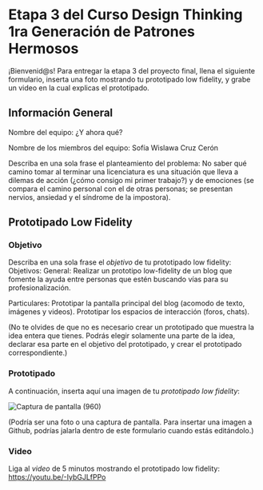 # Etapa 3 del Curso Design Thinking 1ra Generación de Patrones Hermosos

¡Bienvenid@s!
Para entregar la etapa 3 del proyecto final, llena el siguiente formulario, inserta una foto mostrando tu prototipado low fidelity, y grabe un video en la cual explicas el prototipado.

## Información General

Nombre del equipo: ¿Y ahora qué?

Nombre de los miembros del equipo: Sofía Wislawa Cruz Cerón

Describa en una sola frase el planteamiento del problema: 
No saber qué camino tomar al terminar una licenciatura es una situación que lleva a dilemas de acción (¿cómo consigo mi primer trabajo?) y de emociones (se compara el camino personal con el de otras personas; se presentan nervios, ansiedad y el síndrome de la impostora).


## Prototipado Low Fidelity

### Objetivo

Describa en una sola frase el _objetivo_ de tu prototipado low fidelity: 
Objetivos:
General: 
Realizar un prototipo low-fidelity de un blog que fomente la ayuda entre personas que estén buscando vías para su profesionalización. 
 
Particulares: 
Prototipar la pantalla principal del blog (acomodo de texto, imágenes y videos).
Prototipar los espacios de interacción (foros, chats).



(No te olvides de que no es necesario crear un prototipado que muestra la idea entera que tienes. Podrás elegir solamente una parte de la idea, declarar esa parte en el objetivo del prototipado, y crear el prototipado correspondiente.)

### Prototipado

A continuación, inserta aquí una imagen de tu _prototipado low fidelity_:

![Captura de pantalla (960)](https://user-images.githubusercontent.com/83803323/231033416-7047d223-57da-4f5a-9c35-155869119754.png)


(Podría ser una foto o una captura de pantalla. Para insertar una imagen a Github, podrías jalarla dentro de este formulario cuando estás editándolo.)

### Video

Liga al _video_ de 5 minutos mostrando el prototipado low fidelity:
https://youtu.be/-IybGJLfPPo
